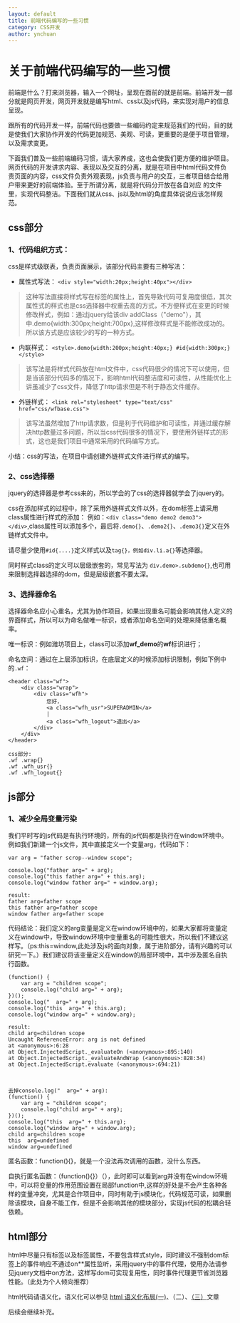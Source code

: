 ```yaml
---
layout: default
title: 前端代码编写的一些习惯
category: CSS开发
author: ynchuan
---
```


# 关于前端代码编写的一些习惯
前端是什么？打来浏览器，输入一个网址，呈现在面前的就是前端。前端开发一部分就是网页开发，网页开发就是编写html、css以及js代码，来实现对用户的信息呈现。

跟所有的代码开发一样，前端代码也要做一些编码约定来规范我们的代码，目的就是使我们大家协作开发的代码更加规范、美观、可读，更重要的是便于项目管理，以及需求变更。

下面我们普及一些前端编码习惯，请大家养成，这也会使我们更方便的维护项目。网页代码的开发讲求内容、表现以及交互的分离，就是在项目中html代码文件负责页面的内容，css文件负责外观表现，js负责与用户的交互，三者项目结合给用户带来更好的前端体验。至于所谓分离，就是将代码分开放在各自对应 的文件里，实现代码整洁。下面我们就从css、js以及html的角度具体说说应该怎样规范。
## css部分
### 1、代码组织方式：

css是样式级联表，负责页面展示，该部分代码主要有三种写法：

- 属性式写法：
`<div style="width:20px;height:40px"></div>`
> 这种写法直接将样式写在标签的属性上，首先导致代码可复用度很低，其次属性式的样式也是css选择器中权重去高的方式，不方便样式在变更的时候修改样式，例如：通过jquery给该div addClass（"demo"），其中.demo{width:300px;height:700px},这样修改样式是不能修改成功的。所以该方式是应该较少的写的一种方式。

- 内联样式：
    `<style>.demo{width:200px;height:40px;} #id{width:300px;}</style>`

> 该写法是将样式代码放在html文件中，css代码很少的情况下可以使用，但是当该部分代码多的情况下，影响html代码整洁度和可读性，从性能优化上讲虽减少了css文件，降低了http请求但是不利于静态文件缓存。


- 外链样式：
    `<link rel="stylesheet" type="text/css" href="css/wfbase.css">`

> 该写法虽然增加了http请求数，但是利于代码维护和可读性，并通过缓存解决http数量过多问题，所以当css代码很多的情况下，要使用外链样式的形式，这也是我们项目中通常采用的代码编写方式。

小结：css的写法，在项目中请创建外链样式文件进行样式的编写。

### 2、css选择器
jquery的选择器是参考css来的，所以学会的了css的选择器就学会了jquery的。

css在添加样式的过程中，除了采用外链样式文件以外，在dom标签上请采用class属性进行样式的添加：
例如：`<div class="demo demo2 demo3"></div>`,class属性可以添加多个，最后将`.demo{}`、`.demo2{}`、`.demo3{}`定义在外链样式文件中。

请尽量少使用`#id{....}`定义样式以及`tag{}，例如div.li.a{}`等选择器。

同时样式class的定义可以层级嵌套的，常见写法为 `div.demo>.subdemo{}`,也可用来限制选择器选择的dom，但是层级嵌套不要太深。

### 3、选择器命名
选择器命名应小心重名，尤其为协作项目，如果出现重名可能会影响其他人定义的界面样式，所以可以为命名做唯一标识，或者添加命名空间的处理来降低重名概率。

唯一标识：例如潍坊项目上，class可以添加**wf_demo**的**wf**标识进行；

命名空间：通过在上层添加标识，在底层定义的时候添加标识限制，例如下例中的`.wf`：

    <header class="wf">
		<div class="wrap">
			<div class="wfh">
				您好，
				<a class="wfh_usr">SUPERADMIN</a>
				|
				<a class="wfh_logout">退出</a>
			</div>
		</div>
	</header>

    css部分:
    .wf .wrap{}
    .wf .wfh_usr{}
    .wf .wfh_logout{}

## js部分
### 1、减少全局变量污染
我们平时写的js代码是有执行环境的，所有的js代码都是执行在window环境中。例如我们新建一个js文件，其中直接定义一个变量arg，代码如下：

    var arg = "father scrop--window scope";
    
    console.log("father arg=" + arg); 
    console.log("this father arg=" + this.arg);
    console.log("window father arg=" + window.arg);

    result:
    father arg=father scope
    this father arg=father scope
    window father arg=father scope

代码结论：我们定义的arg变量是定义在window环境中的，如果大家都将变量定义在window中，导致window环境中变量重名的可能性很大，所以我们不建议这样写。（ps:this=window,此处涉及js的面向对象，属于进阶部分，请有兴趣的可以研究一下。）我们建议将该变量定义在window的局部环境中，其中涉及匿名自执行函数。
    
    (function() {
    	var arg = "children scope";
    	console.log("child arg=" + arg);
    })();
    console.log("  arg=" + arg); 
    console.log("this  arg=" + this.arg);
    console.log("window arg=" + window.arg);

    result:
    child arg=children scope
    Uncaught ReferenceError: arg is not defined
    at <anonymous>:6:28
    at Object.InjectedScript._evaluateOn (<anonymous>:895:140)
    at Object.InjectedScript._evaluateAndWrap (<anonymous>:828:34)
    at Object.InjectedScript.evaluate (<anonymous>:694:21)



    去掉console.log("  arg=" + arg):
    (function() {
    	var arg = "children scope";
    	console.log("child arg=" + arg);
    })();
    console.log("this  arg=" + this.arg);
    console.log("window arg=" + window.arg);
    child arg=children scope
    this  arg=undefined
    window arg=undefined
匿名函数：function(){}，就是一个没法再次调用的函数，没什么东西。

自执行匿名函数：（function(){}）（），此时即可以看到arg并没有在window环境中，可以将变量的作用范围设置在局部function中,这样的好处是不会产生各种各样的变量冲突，尤其是合作项目中，同时有助于js模块化，代码规范可读，如果删除该模块，自身不能工作，但是不会影响其他的模块部分，实现js代码的松耦合轻依赖。

## html部分
html中尽量只有标签以及标签属性，不要包含样式style，同时建议不强制dom标签上的事件响应不通过on**属性监听，采用jquery中的事件代理，使用办法请参见jquery文档中on方法，这样写dom可实现复用性，同时事件代理更节省浏览器性能。（此处为个人倾向推荐）

html代码请语义化，语义化可以参见
[html 语义化布局(一)](http://10.110.1.135:8888/?p=86)、（二）、[（三）](http://10.110.1.135:8888/?p=108)文章

后续会继续补充。